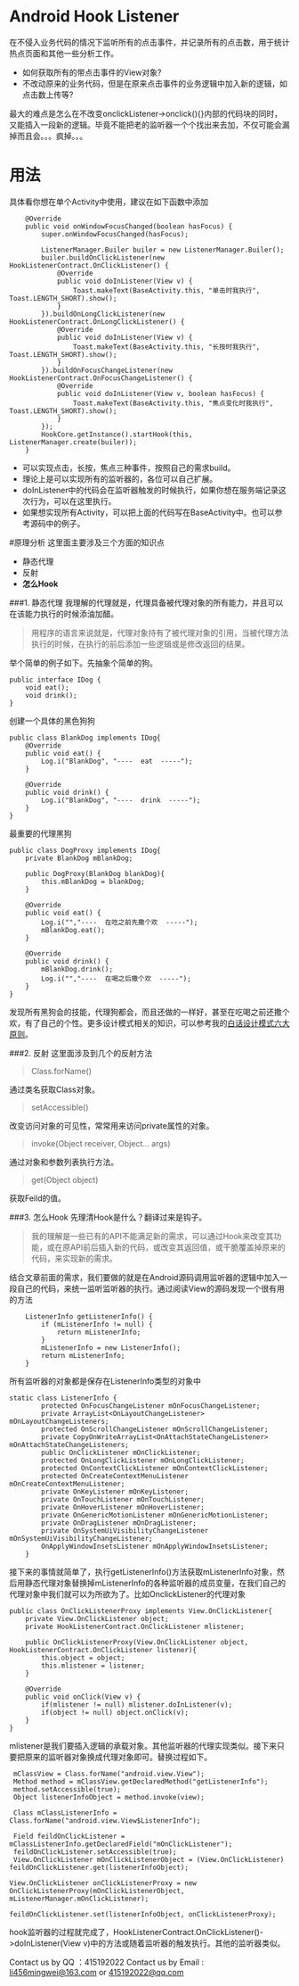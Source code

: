 # Android Hook Listener
在不侵入业务代码的情况下监听所有的点击事件，并记录所有的点击数，用于统计热点页面和其他一些分析工作。
* 如何获取所有的带点击事件的View对象?
* 不改动原来的业务代码，但是在原来点击事件的业务逻辑中加入新的逻辑，如点击数上传等?

最大的难点是怎么在不改变onclickListener->onclick(){}内部的代码块的同时，又能插入一段新的逻辑。毕竟不能把老的监听器一个个找出来去加，不仅可能会漏掉而且会。。。疯掉。。。
# 用法
具体看你想在单个Activity中使用，建议在如下函数中添加
```
    @Override
    public void onWindowFocusChanged(boolean hasFocus) {
        super.onWindowFocusChanged(hasFocus);

        ListenerManager.Builer builer = new ListenerManager.Builer();
        builer.buildOnClickListener(new HookListenerContract.OnClickListener() {
            @Override
            public void doInListener(View v) {
                Toast.makeText(BaseActivity.this, "单击时我执行", Toast.LENGTH_SHORT).show();
            }
        }).buildOnLongClickListener(new HookListenerContract.OnLongClickListener() {
            @Override
            public void doInListener(View v) {
                Toast.makeText(BaseActivity.this, "长按时我执行", Toast.LENGTH_SHORT).show();
            }
        }).buildOnFocusChangeListener(new HookListenerContract.OnFocusChangeListener() {
            @Override
            public void doInListener(View v, boolean hasFocus) {
                Toast.makeText(BaseActivity.this, "焦点变化时我执行", Toast.LENGTH_SHORT).show();
            }
        });
        HookCore.getInstance().startHook(this, ListenerManager.create(builer));
    }
```
* 可以实现点击，长按，焦点三种事件，按照自己的需求build。
* 理论上是可以实现所有的监听器的，各位可以自己扩展。
* doInListener中的代码会在监听器触发的时候执行，如果你想在服务端记录这次行为，可以在这里执行。
* 如果想实现所有Activity，可以把上面的代码写在BaseActivity中。也可以参考源码中的例子。

#原理分析
这里面主要涉及三个方面的知识点
* 静态代理
* 反射
*  **怎么Hook**

###1. 静态代理
我理解的代理就是，代理具备被代理对象的所有能力，并且可以在该能力执行的时候添油加醋。
>用程序的语言来说就是，代理对象持有了被代理对象的引用，当被代理方法执行的时候，在执行的前后添加一些逻辑或是修改返回的结果。

举个简单的例子如下。先抽象个简单的狗。
```
public interface IDog {
    void eat();
    void drink();
}
```
创建一个具体的黑色狗狗
```
public class BlankDog implements IDog{
    @Override
    public void eat() {
        Log.i("BlankDog", "----  eat  -----");
    }

    @Override
    public void drink() {
        Log.i("BlankDog", "----  drink  -----");
    }
}
```
最重要的代理黑狗
```
public class DogProxy implements IDog{
    private BlankDog mBlankDog;

    public DogProxy(BlankDog blankDog){
        this.mBlankDog = blankDog;
    }

    @Override
    public void eat() {
        Log.i("","----  在吃之前先撒个欢  -----");
        mBlankDog.eat();
    }

    @Override
    public void drink() {
        mBlankDog.drink();
        Log.i("","----  在喝之后撒个欢  -----");
    }
}
```
发现所有黑狗会的技能，代理狗都会，而且还做的一样好，甚至在吃喝之前还撒个欢，有了自己的个性。更多设计模式相关的知识，可以参考我的[白话设计模式六大原则](http://www.jianshu.com/p/a489dd5ad1fe)。

###2. 反射
这里面涉及到几个的反射方法
>Class.forName()

通过类名获取Class对象。
>setAccessible()

改变访问对象的可见性，常常用来访问private属性的对象。
>invoke(Object receiver, Object... args)

通过对象和参数列表执行方法。
>get(Object object)

获取Feild的值。

###3. 怎么Hook
先理清Hook是什么？翻译过来是钩子。
>我的理解是一些已有的API不能满足新的需求，可以通过Hook来改变其功能，或在原API前后插入新的代码，或改变其返回值，或干脆覆盖掉原来的代码，来实现新的需求。

结合文章前面的需求，我们要做的就是在Android源码调用监听器的逻辑中加入一段自己的代码，来统一监听监听器的执行。通过阅读View的源码发现一个很有用的方法
```
    ListenerInfo getListenerInfo() {
        if (mListenerInfo != null) {
            return mListenerInfo;
        }
        mListenerInfo = new ListenerInfo();
        return mListenerInfo;
    }
```
所有监听器的对象都是保存在ListenerInfo类型的对象中
```
static class ListenerInfo {
        protected OnFocusChangeListener mOnFocusChangeListener;
        private ArrayList<OnLayoutChangeListener> mOnLayoutChangeListeners;
        protected OnScrollChangeListener mOnScrollChangeListener;
        private CopyOnWriteArrayList<OnAttachStateChangeListener> mOnAttachStateChangeListeners;
        public OnClickListener mOnClickListener;
        protected OnLongClickListener mOnLongClickListener;
        protected OnContextClickListener mOnContextClickListener;
        protected OnCreateContextMenuListener mOnCreateContextMenuListener;
        private OnKeyListener mOnKeyListener;
        private OnTouchListener mOnTouchListener;
        private OnHoverListener mOnHoverListener;
        private OnGenericMotionListener mOnGenericMotionListener;
        private OnDragListener mOnDragListener;
        private OnSystemUiVisibilityChangeListener mOnSystemUiVisibilityChangeListener;
        OnApplyWindowInsetsListener mOnApplyWindowInsetsListener;
    }
```
接下来的事情就简单了，执行getListenerInfo()方法获取mListenerInfo对象，然后用静态代理对象替换掉mListenerInfo的各种监听器的成员变量，在我们自己的代理对象中我们就可以为所欲为了。比如OnclickListener的代理对象
```
public class OnClickListenerProxy implements View.OnClickListener{
    private View.OnClickListener object;
    private HookListenerContract.OnClickListener mlistener;

    public OnClickListenerProxy(View.OnClickListener object, HookListenerContract.OnClickListener listener){
        this.object = object;
        this.mlistener = listener;
    }

    @Override
    public void onClick(View v) {
        if(mlistener != null) mlistener.doInListener(v);
        if(object != null) object.onClick(v);
    }
}
```
mlistener是我们要插入逻辑的承载对象。其他监听器的代理实现类似。接下来只要把原来的监听器对象换成代理对象即可。替换过程如下。
```
 mClassView = Class.forName("android.view.View");
 Method method = mClassView.getDeclaredMethod("getListenerInfo");
 method.setAccessible(true);
 Object listenerInfoObject = method.invoke(view);

 Class mClassListenerInfo = Class.forName("android.view.View$ListenerInfo");

 Field feildOnClickListener = mClassListenerInfo.getDeclaredField("mOnClickListener");
 feildOnClickListener.setAccessible(true);
 View.OnClickListener mOnClickListenerObject = (View.OnClickListener) feildOnClickListener.get(listenerInfoObject);

View.OnClickListener onClickListenerProxy = new OnClickListenerProxy(mOnClickListenerObject, mListenerManager.mOnClickListener);

feildOnClickListener.set(listenerInfoObject, onClickListenerProxy);
```
hook监听器的过程就完成了，HookListenerContract.OnClickListener()->doInListener(View v)中的方法或随着监听器的触发执行。其他的监听器类似。

Contact us by QQ ：415192022
Contact us by Email : li456mingwei@163.com or 415192022@qq.com


